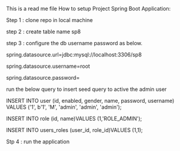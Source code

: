This is a read me file
How to setup Project 
Spring Boot Application:

Step 1 : clone repo in local machine

step 2 : create table name sp8 

step 3 : configure the db username password as below.



spring.datasource.url=jdbc:mysql://localhost:3306/sp8

spring.datasource.username=root

spring.datasource.password=


run the below query to insert seed query to active the admin user 


INSERT INTO user (id, enabled, gender, name, password, username) VALUES ('1', b'1', 'M', 'admin', 'admin', 'admin');

INSERT INTO role (id, name)VALUES (1,'ROLE_ADMIN');

INSERT INTO users_roles (user_id, role_id)VALUES (1,1);


Stp 4 : run the application
